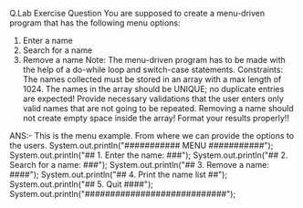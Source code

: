 Q.Lab Exercise Question
You are supposed to create a menu-driven program that has the following menu options:
1. Enter a name
2. Search for a name
3. Remove a name
Note:
The menu-driven program has to be made with the help of a do-while loop and switch-case statements.
Constraints:
The names collected must be stored in an array with a max length of 1024.
The names in the array should be UNIQUE; no duplicate entries are expected!
Provide necessary validations that the user enters only valid names that are not going to be repeated.
Removing a name should not create empty space inside the array!
Format your results properly!!

ANS:- 
    This is the menu example.
        From where we can provide the options to the users.
            System.out.println("########### MENU ###########");
            System.out.println("## 1. Enter the name:    ###");
            System.out.println("## 2. Search for a name: ###");
            System.out.println("## 3. Remove a name:    ####");
            System.out.println("## 4. Print the name list ##");
            System.out.println("## 5. Quit              ####");
            System.out.println("############################");
        

